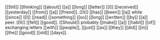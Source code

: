 [[Still]] [[thinking]] [[about]] [[a]] [[long]] [[letter]] [[I]] [[received]] [[yesterday]] [[from]] [[a]] [[friend]]. [[It]] [[has]] [[been]] [[a]] while [[since]] [[I]] [[read]] [[something]] [[so]] [[long]] [[written]] [[by]] [[a]] peer. [[It]] [[felt]] [[good]]. [[Should]] probably [[make]] [[a]] [[habit]] [[of]] exchanging letters [[with]] [[people]], [[just]] [[as]] [[they]] [[did]] [[in]] [[the]] [[good]] [[old]] [[days]].
